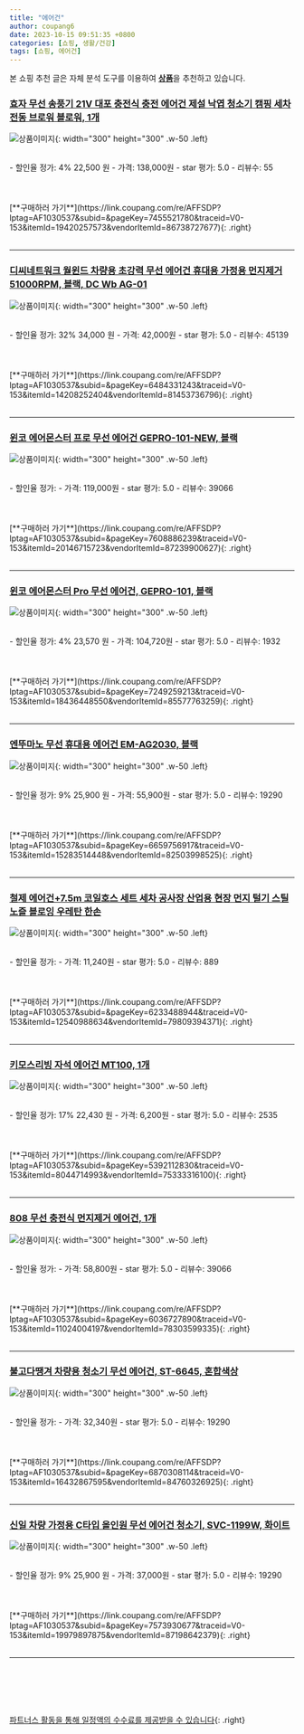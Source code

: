 ```yaml
---
title: "에어건"
author: coupang6
date: 2023-10-15 09:51:35 +0800
categories: [쇼핑, 생활/건강]
tags: [쇼핑, 에어건]
---
```


본 쇼핑 추천 글은 자체 분석 도구를 이용하여 [**상품**](https://link.coupang.com/a/bao1ui)을 추천하고 있습니다.

### [효자 무선 송풍기 21V 대포 충전식 충전 에어건 제설 낙엽 청소기 캠핑 세차 전동 브로워 블로워, 1개](https://link.coupang.com/re/AFFSDP?lptag=AF1030537&subid=&pageKey=7455521780&traceid=V0-153&itemId=19420257573&vendorItemId=86738727677)

![상품이미지](https://thumbnail7.coupangcdn.com/thumbnails/remote/230x230ex/image/vendor_inventory/afb7/66c43f85b99dd9bc53cfd4098db17934e02e72b36a4ea8c4d52acef8c436.png){: width="300" height="300" .w-50 .left}


<br>
- 할인율 정가: 4%  22,500   원
- 가격: 138,000원
- star 평가: 5.0
- 리뷰수: 55
<br>
<br>
<br>
<br>
[**구매하러 가기**](https://link.coupang.com/re/AFFSDP?lptag=AF1030537&subid=&pageKey=7455521780&traceid=V0-153&itemId=19420257573&vendorItemId=86738727677){: .right}
<br>
<br>

---

### [디씨네트워크 월윈드 차량용 초강력 무선 에어건 휴대용 가정용 먼지제거 51000RPM, 블랙, DC Wb AG-01](https://link.coupang.com/re/AFFSDP?lptag=AF1030537&subid=&pageKey=6484331243&traceid=V0-153&itemId=14208252404&vendorItemId=81453736796)

![상품이미지](https://thumbnail10.coupangcdn.com/thumbnails/remote/230x230ex/image/retail/images/4320709702966722-65b58b29-966c-4573-b7dc-89ee9cd3595b.jpg){: width="300" height="300" .w-50 .left}


<br>
- 할인율 정가: 32%  34,000   원
- 가격: 42,000원
- star 평가: 5.0
- 리뷰수: 45139
<br>
<br>
<br>
<br>
[**구매하러 가기**](https://link.coupang.com/re/AFFSDP?lptag=AF1030537&subid=&pageKey=6484331243&traceid=V0-153&itemId=14208252404&vendorItemId=81453736796){: .right}
<br>
<br>

---

### [윈코 에어몬스터 프로 무선 에어건 GEPRO-101-NEW, 블랙](https://link.coupang.com/re/AFFSDP?lptag=AF1030537&subid=&pageKey=7608886239&traceid=V0-153&itemId=20146715723&vendorItemId=87239900627)

![상품이미지](https://thumbnail8.coupangcdn.com/thumbnails/remote/230x230ex/image/retail/images/2023/09/19/18/9/754f3f82-d5ac-4632-95de-a72e876aa981.jpg){: width="300" height="300" .w-50 .left}


<br>
- 할인율 정가: 
- 가격: 119,000원
- star 평가: 5.0
- 리뷰수: 39066
<br>
<br>
<br>
<br>
[**구매하러 가기**](https://link.coupang.com/re/AFFSDP?lptag=AF1030537&subid=&pageKey=7608886239&traceid=V0-153&itemId=20146715723&vendorItemId=87239900627){: .right}
<br>
<br>

---

### [윈코 에어몬스터 Pro 무선 에어건, GEPRO-101, 블랙](https://link.coupang.com/re/AFFSDP?lptag=AF1030537&subid=&pageKey=7249259213&traceid=V0-153&itemId=18436448550&vendorItemId=85577763259)

![상품이미지](https://thumbnail8.coupangcdn.com/thumbnails/remote/230x230ex/image/retail/images/2023/04/06/16/4/baa4233d-bab6-4c08-a711-a534d6a1bb4b.png){: width="300" height="300" .w-50 .left}


<br>
- 할인율 정가: 4%  23,570   원
- 가격: 104,720원
- star 평가: 5.0
- 리뷰수: 1932
<br>
<br>
<br>
<br>
[**구매하러 가기**](https://link.coupang.com/re/AFFSDP?lptag=AF1030537&subid=&pageKey=7249259213&traceid=V0-153&itemId=18436448550&vendorItemId=85577763259){: .right}
<br>
<br>

---

### [엔뚜마노 무선 휴대용 에어건 EM-AG2030, 블랙](https://link.coupang.com/re/AFFSDP?lptag=AF1030537&subid=&pageKey=6659756917&traceid=V0-153&itemId=15283514448&vendorItemId=82503998525)

![상품이미지](https://thumbnail6.coupangcdn.com/thumbnails/remote/230x230ex/image/rs_quotation_api/rdb8hl7t/c219fb3e4d81473fabbbdabf575f8662.jpg){: width="300" height="300" .w-50 .left}


<br>
- 할인율 정가: 9%  25,900   원
- 가격: 55,900원
- star 평가: 5.0
- 리뷰수: 19290
<br>
<br>
<br>
<br>
[**구매하러 가기**](https://link.coupang.com/re/AFFSDP?lptag=AF1030537&subid=&pageKey=6659756917&traceid=V0-153&itemId=15283514448&vendorItemId=82503998525){: .right}
<br>
<br>

---

### [철제 에어건+7.5m 코일호스 세트 세차 공사장 산업용 현장 먼지 털기 스틸 노즐 블로잉 우레탄 한손](https://link.coupang.com/re/AFFSDP?lptag=AF1030537&subid=&pageKey=6233488944&traceid=V0-153&itemId=12540988634&vendorItemId=79809394371)

![상품이미지](https://thumbnail7.coupangcdn.com/thumbnails/remote/230x230ex/image/vendor_inventory/c113/48f172c55d3ba96a277d3be90379e0c15584f0fa573867b2f6f16118a0b0.jpg){: width="300" height="300" .w-50 .left}


<br>
- 할인율 정가: 
- 가격: 11,240원
- star 평가: 5.0
- 리뷰수: 889
<br>
<br>
<br>
<br>
[**구매하러 가기**](https://link.coupang.com/re/AFFSDP?lptag=AF1030537&subid=&pageKey=6233488944&traceid=V0-153&itemId=12540988634&vendorItemId=79809394371){: .right}
<br>
<br>

---

### [키모스리빙 자석 에어건 MT100, 1개](https://link.coupang.com/re/AFFSDP?lptag=AF1030537&subid=&pageKey=5392112830&traceid=V0-153&itemId=8044714993&vendorItemId=75333316100)

![상품이미지](https://thumbnail8.coupangcdn.com/thumbnails/remote/230x230ex/image/retail/images/2021/04/22/11/4/ea6d9934-b4e7-4d77-8005-3b78981da8c0.jpg){: width="300" height="300" .w-50 .left}


<br>
- 할인율 정가: 17%  22,430   원
- 가격: 6,200원
- star 평가: 5.0
- 리뷰수: 2535
<br>
<br>
<br>
<br>
[**구매하러 가기**](https://link.coupang.com/re/AFFSDP?lptag=AF1030537&subid=&pageKey=5392112830&traceid=V0-153&itemId=8044714993&vendorItemId=75333316100){: .right}
<br>
<br>

---

### [808 무선 충전식 먼지제거 에어건, 1개](https://link.coupang.com/re/AFFSDP?lptag=AF1030537&subid=&pageKey=6036727890&traceid=V0-153&itemId=11024004197&vendorItemId=78303599335)

![상품이미지](https://thumbnail10.coupangcdn.com/thumbnails/remote/230x230ex/image/retail/images/3074958496902896-363a8ffd-2554-47e6-b9c1-5029ff7c2405.jpg){: width="300" height="300" .w-50 .left}


<br>
- 할인율 정가: 
- 가격: 58,800원
- star 평가: 5.0
- 리뷰수: 39066
<br>
<br>
<br>
<br>
[**구매하러 가기**](https://link.coupang.com/re/AFFSDP?lptag=AF1030537&subid=&pageKey=6036727890&traceid=V0-153&itemId=11024004197&vendorItemId=78303599335){: .right}
<br>
<br>

---

### [불고다땡겨 차량용 청소기 무선 에어건, ST-6645, 혼합색상](https://link.coupang.com/re/AFFSDP?lptag=AF1030537&subid=&pageKey=6870308114&traceid=V0-153&itemId=16432867595&vendorItemId=84760326925)

![상품이미지](https://thumbnail9.coupangcdn.com/thumbnails/remote/230x230ex/image/vendor_inventory/8b70/a90877b5483199a4f382df9940031957e1874a1c1ed3e82a6be17a4e9c13.png){: width="300" height="300" .w-50 .left}


<br>
- 할인율 정가: 
- 가격: 32,340원
- star 평가: 5.0
- 리뷰수: 19290
<br>
<br>
<br>
<br>
[**구매하러 가기**](https://link.coupang.com/re/AFFSDP?lptag=AF1030537&subid=&pageKey=6870308114&traceid=V0-153&itemId=16432867595&vendorItemId=84760326925){: .right}
<br>
<br>

---

### [신일 차량 가정용 C타입 올인원 무선 에어건 청소기, SVC-1199W, 화이트](https://link.coupang.com/re/AFFSDP?lptag=AF1030537&subid=&pageKey=7573930677&traceid=V0-153&itemId=19979897875&vendorItemId=87198642379)

![상품이미지](https://thumbnail7.coupangcdn.com/thumbnails/remote/230x230ex/image/retail/images/2023/09/15/14/7/9c98cbba-22d3-4643-8621-2d428fa1d090.jpg){: width="300" height="300" .w-50 .left}


<br>
- 할인율 정가: 9%  25,900   원
- 가격: 37,000원
- star 평가: 5.0
- 리뷰수: 19290
<br>
<br>
<br>
<br>
[**구매하러 가기**](https://link.coupang.com/re/AFFSDP?lptag=AF1030537&subid=&pageKey=7573930677&traceid=V0-153&itemId=19979897875&vendorItemId=87198642379){: .right}
<br>
<br>

---
<br><br><br><br><br> [파트너스 활동을 통해 일정액의 수수료를 제공받을 수 있습니다](https://link.coupang.com/a/bao1ui){: .right}